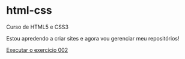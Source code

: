 # html-css
 Curso de HTML5 e CSS3

Estou apredendo a criar sites e agora vou gerenciar meu repositórios!

<a href="https://pedropereirasilva.github.io/html-css/exercicios/ex002/index.html">Executar o exercício 002</a>